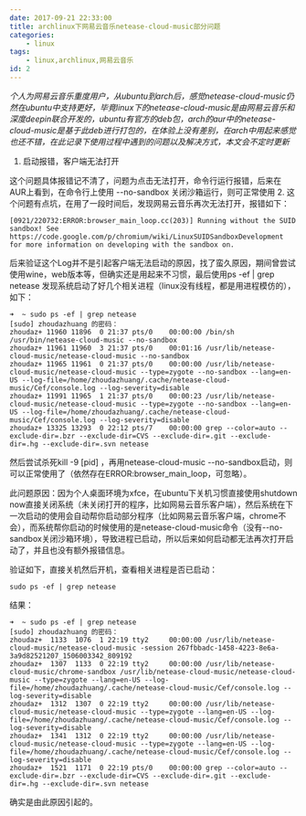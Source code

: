 ```yaml
---
date: 2017-09-21 22:33:00
title: archlinux下网易云音乐netease-cloud-music部分问题
categories:
    - linux
tags:
    - linux,archlinux,网易云音乐
id: 2
---
```


*个人为网易云音乐重度用户，从ubuntu到arch后，感觉netease-cloud-music仍然在ubuntu中支持更好，毕竟linux下的netease-cloud-music是由网易云音乐和深度deepin联合开发的，ubuntu有官方的deb包，arch的aur中的netease-cloud-music是基于此deb进行打包的，在体验上没有差别，在arch中用起来感觉也还不错，在此记录下使用过程中遇到的问题以及解决方式，本文会不定时更新*
1. 启动报错，客户端无法打开

这个问题具体报错记不清了，问题为点击无法打开，命令行运行报错，后来在AUR上看到，在命令行上使用 --no-sandbox 关闭沙箱运行，则可正常使用
2. 这个问题有点坑，在用了一段时间后，发现网易云音乐再次无法打开，报错如下：
```
[0921/220732:ERROR:browser_main_loop.cc(203)] Running without the SUID sandbox! See https://code.google.com/p/chromium/wiki/LinuxSUIDSandboxDevelopment for more information on developing with the sandbox on.
```
后来验证这个Log并不是引起客户端无法启动的原因，找了蛮久原因，期间曾尝试使用wine，web版本等，但确实还是用起来不习惯，最后使用ps -ef | grep netease 发现系统启动了好几个相关进程（linux没有线程，都是用进程模仿的），如下：
```
➜  ~ sudo ps -ef | grep netease
[sudo] zhoudazhuang 的密码：
zhoudaz+ 11960 11896  0 21:37 pts/0    00:00:00 /bin/sh /usr/bin/netease-cloud-music --no-sandbox
zhoudaz+ 11961 11960  3 21:37 pts/0    00:01:16 /usr/lib/netease-cloud-music/netease-cloud-music --no-sandbox
zhoudaz+ 11965 11961  0 21:37 pts/0    00:00:00 /usr/lib/netease-cloud-music/netease-cloud-music --type=zygote --no-sandbox --lang=en-US --log-file=/home/zhoudazhuang/.cache/netease-cloud-music/Cef/console.log --log-severity=disable
zhoudaz+ 11991 11965  1 21:37 pts/0    00:00:23 /usr/lib/netease-cloud-music/netease-cloud-music --type=zygote --no-sandbox --lang=en-US --log-file=/home/zhoudazhuang/.cache/netease-cloud-music/Cef/console.log --log-severity=disable
zhoudaz+ 13325 13293  0 22:12 pts/7    00:00:00 grep --color=auto --exclude-dir=.bzr --exclude-dir=CVS --exclude-dir=.git --exclude-dir=.hg --exclude-dir=.svn netease
```
然后尝试杀死kill -9 [pid] ，再用netease-cloud-music --no-sandbox启动，则可以正常使用了（依然存在ERROR:browser_main_loop，可忽略）。

此问题原因：因为个人桌面环境为xfce，在ubuntu下关机习惯直接使用shutdown now直接关闭系统（未关闭打开的程序，比如网易云音乐客户端），然后系统在下一次启动的使用会自动帮你启动部分程序（比如网易云音乐客户端，chrome不会），而系统帮你启动的时候使用的是netease-cloud-music命令（没有--no-sandbox关闭沙箱环境），导致进程已启动，所以后来如何启动都无法再次打开启动了，并且也没有额外报错信息。

验证如下，直接关机然后开机，查看相关进程是否已启动：
```
sudo ps -ef | grep netease
```
结果：
```
➜  ~ sudo ps -ef | grep netease
[sudo] zhoudazhuang 的密码：
zhoudaz+  1133  1076  1 22:19 tty2     00:00:00 /usr/lib/netease-cloud-music/netease-cloud-music -session 267fbbadc-1458-4223-8e6a-3a9d82521207_1506003342_809192
zhoudaz+  1307  1133  0 22:19 tty2     00:00:00 /usr/lib/netease-cloud-music/chrome-sandbox /usr/lib/netease-cloud-music/netease-cloud-music --type=zygote --lang=en-US --log-file=/home/zhoudazhuang/.cache/netease-cloud-music/Cef/console.log --log-severity=disable
zhoudaz+  1312  1307  0 22:19 tty2     00:00:00 /usr/lib/netease-cloud-music/netease-cloud-music --type=zygote --lang=en-US --log-file=/home/zhoudazhuang/.cache/netease-cloud-music/Cef/console.log --log-severity=disable
zhoudaz+  1341  1312  0 22:19 tty2     00:00:00 /usr/lib/netease-cloud-music/netease-cloud-music --type=zygote --lang=en-US --log-file=/home/zhoudazhuang/.cache/netease-cloud-music/Cef/console.log --log-severity=disable
zhoudaz+  1521  1171  0 22:19 pts/0    00:00:00 grep --color=auto --exclude-dir=.bzr --exclude-dir=CVS --exclude-dir=.git --exclude-dir=.hg --exclude-dir=.svn netease
```
确实是由此原因引起的。